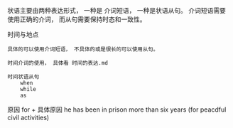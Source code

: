 状语主要由两种表达形式， 一种是 介词短语， 一种是状语从句。
介词短语需要使用正确的介词， 而从句需要保持时态和一致性。

时间与地点

    具体的可以使用介词短语， 不具体的或是很长的可以使用从句。

    时间介词的使用， 具体看 时间的表达.md

    时间状语从句
        when
        while
        as

原因
    for + 具体原因
    he has been in prison more than six years (for peacdful civil activities)

    

    
    
